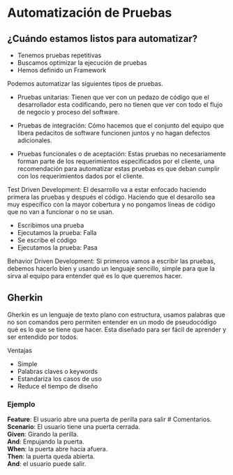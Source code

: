 # Automatización de Pruebas

## ¿Cuándo estamos listos para automatizar?
- Tenemos pruebas repetitivas
- Buscamos optimizar la ejecución de pruebas
- Hemos definido un Framework

Podemos automatizar las siguientes tipos de pruebas.

- Pruebas unitarias: Tienen que ver con un pedazo de código que el desarrollador esta codificando, pero no tienen que ver con todo el flujo de negocio y proceso del software.

- Pruebas de integración: Cómo hacemos que el conjunto del equipo que libera pedacitos de software funcionen juntos y no hagan defectos adicionales.

- Pruebas funcionales o de aceptación: Estas pruebas no necesariamente forman parte de los requerimientos especificados por el cliente, una recomendación para automatizar estas pruebas es que deban cumplir con los requerimientos dados por el cliente.

Test Driven Development: El desarrollo va a estar enfocado haciendo primera las pruebas y después el código. Haciendo que el desarollo sea muy específico con la mayor cobertura y no pongamos líneas de código que no van a funcionar o no se usan.

- Escribimos una prueba
- Ejecutamos la prueba: Falla
- Se escribe el código
- Ejecutamos la prueba: Pasa

Behavior Driven Development: Si primeros vamos a escribir las pruebas, debemos hacerlo bien y usando un lenguaje sencillo, simple para que la sirva al equipo para entender qué es lo que queremos hacer.

## Gherkin

Gherkin es un lenguaje de texto plano con estructura, usamos palabras que no son comandos pero permiten entender en un modo de pseudocódigo qué es lo que se tiene que hacer. Esta diseñado para ser fácil de aprender y ser entendido por todos.

Ventajas

- Simple
- Palabras claves o keywords
- Estandariza los casos de uso
- Reduce el tiempo de diseño

### Ejemplo
__Feature__: El usuario abre una puerta de perilla para salir # Comentarios.  
__Scenario__: El usuario tiene una puerta cerrada.  
__Given__: Girando la perilla.  
__And__: Empujando la puerta.  
__When__: la puerta abre hacia afuera.  
__Then__: la puerta queda abierta.  
__And__: el usuario puede salir.  